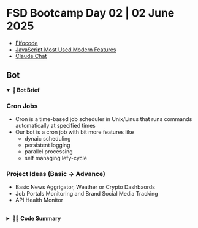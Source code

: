 # FSD Bootcamp Day 02 | 02 June 2025

- [Fifocode](https://fifocode.com/)
- [JavaScript Most Used Modern Features](https://fifocode.com/article/javascript-most-used-modern-features)
- [Claude Chat](https://claude.ai/chat/4fefe719-fa75-43b7-9805-eef66dbbb101)

## Bot

<details open><summary><strong>🤖 Bot Brief</strong></summary>

### Cron Jobs
   - Cron is a time-based job scheduler in Unix/Linus that runs commands automatically at specified times
   - Our bot is a cron job with bit more features like
     - dynaic scheduling
     - persistent logging
     - parallel processing
     - self managing lefy-cycle
   
   ### Project Ideas (Basic -> Advance)
   - Basic News Aggrigator, Weather or Crypto Dashbaords
   - Job Portals Monitoring and Brand Social Media Tracking
   - API Health Monitor 

</details>

<br>
<details>
<summary><strong>👨‍💻 Code Summary</strong></summary>
1. Project Creation

1.  Linitng
2.  Prettier
3.  package.json and package-lock.json
4.  gitignore
5.  env setup

6.  App.js File

    1.  Import Statements
        - rest
        - sleep
        - filelog
        - launch
        - operations
    2.  process object uncaught err handling

        ```javascript
        process.on("uncaughtexpressoin"),
          (e) => {
            console.error(e);
          };
        ```

    3.  async function run() definition
        - desturcturing of time related fields from operatoin object from config file
        - calculating restTime from rest()
        - condition based block
          - restTime >0 --> sleep and then wake up
          - restTime <0 --> work and rest cycles
    4.  recursive run() call

        - concern of `stack overflow`

        #### What is it?

        - **Stack overflow** = Program crashes when too many function calls pile up without finishing.

        #### Simple Analogy

        - Like stacking plates - if you keep adding plates without removing any, the stack falls over.

        #### Common Cause - Infinite Recursion

        ```javascript
        // BAD - Will crash
        function loop() {
          loop(); // Calls itself forever
        }

        // GOOD - Has a stop condition
        function countdown(n) {
          if (n <= 0) return; // STOP HERE
          // countdown(n - 1);
        }
        ```

        #### Quick Fixes

        1. **Add base case** - Give recursion a way to stop
        2. **Use loops instead** - `while` or `for` loops don't add to stack
        3. **Add `await`** - In async functions, always await recursive calls

## dot env

- Stores configuration variables outside your code for security and flexibility.
- env variables follow SCREAMING_SNAKE_CASE

  ### Key Rules

  - Add .env to .gitignore - Never commit sensitive data
  - Use .env.example - Share template without actual values
  - Different environments - .env.development, .env.production

  ### Why Use .env?

  - Security - Keep secrets out of code
  - Flexibility - Different configs for dev/staging/production
  - Team collaboration - Everyone has their own local settings

  ### Common Variables

  ```bash
  # Database
  DB_HOST=localhost
  DB_PASSWORD=secret123
  DB_NAME=myapp

  # API Keys (never commit these!)
  API_KEY=abc123xyz
  SECRET_KEY=mysecrettoken

  # App Config
  PORT=3000
  NODE_ENV=development
  ```

## config.js

- defines the fields realted to env folder as constants
- uses process.env.\_\_\_ to access env variables
- `process` is a global node obj that contains env variables as key-val pairs

## rest.js

- utilizes `moment` npm package
- finds the current time stamp along with work start time and end time
- conditional retruns depending on if:
  - current time is `before start time`
  - or current time is `after end time`

## sleep.js

- exports a basic promise fucntion
- takes argument for time to resolve

## filelog.js

- utilizes `moment` npm package along with
- `path` and `fs` node packages
- process
  - creates `_root`
  - provides path for logdir
    - checks if it exists
      - if not then mkdir
  - async function filelog() definition
    - takes message as parameter
    - checks if not logging or message length is 0 then early returns
    - else:
      - modifies message by adding current timestamp and a newline char
      - creates dynamic filename and filepath
      - appendFileSync creates fil and/or adds text

## launch.js

- `isMainThread` and `Worker` from Node.js `worker_threads`
- Checks if running in main thread (`isMainThread`)
- If not main thread → throws error "only main thread can start a bot"
- Creates new `Worker` instance
- Dynamic path: `./src/bots/${botname}`
- Empty options object `{}`
- Sets up error listener on worker
- On error:
  - Logs via `filelog(botname, 'error', error)`
  - Outputs to console via `console.error(error)`
- Creates isolated worker threads for bots with safety checks and error logging.
</details>

